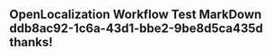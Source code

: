 <properties
ms.topic="hero-topic"
ms.test1="hero-topic"
ms.test2="test"/>

## OpenLocalization Workflow Test MarkDown ddb8ac92-1c6a-43d1-bbe2-9be8d5ca435d thanks!
<!--HONumber=Mar16_HO4-->
